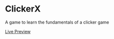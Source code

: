 # ClickerX
A game to learn the fundamentals of a clicker game

[Live Preview](https://franciscoborges2002.github.io/clickerX/)